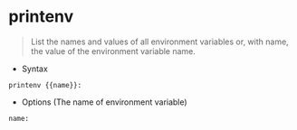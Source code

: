# printenv

> List the names and values of all environment variables or, with name, the value of the environment variable name.

- Syntax

`printenv {{name}}:`

- Options (The name of environment variable)

`name:`
